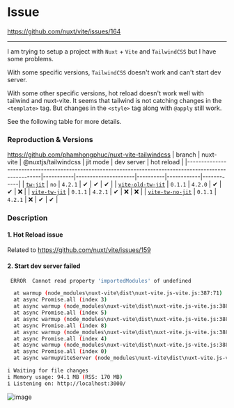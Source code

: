 # Issue
https://github.com/nuxt/vite/issues/164

-----

I am trying to setup a project with `Nuxt` + `Vite` and `TailwindCSS` but I have some problems.

With some specific versions, `TailwindCSS` doesn't work and can't start dev server.

With some other specific versions, hot reload doesn't work well with tailwind and nuxt-vite.
It seems that tailwind is not catching changes in the `<template>` tag.
But changes in the `<style>` tag along with `@apply` still work.

See the following table for more details.

### Reproduction & Versions
https://github.com/phamhongphuc/nuxt-vite-tailwindcss
| branch                                                                                                 | nuxt-vite | @nuxtjs/tailwindcss | jit mode | dev server | hot reload |
|--------------------------------------------------------------------------------------------------------|-----------|---------------------|----------|------------|------------|
| [`tw-jit`](https://github.com/phamhongphuc/nuxt-vite-tailwindcss-issue/tree/tw-jit)                    | `no`      | `4.2.1`             | ✔        | ✔         | ✔         |
| [`vite-old-tw-jit`](https://github.com/phamhongphuc/nuxt-vite-tailwindcss-issue/tree/vite-old-tw-jit)  | `0.1.1`   | `4.2.0`             | ✔        | ✔         | ❌        |
| [`vite-tw-jit`](https://github.com/phamhongphuc/nuxt-vite-tailwindcss-issue/tree/vite-tw-jit)          | `0.1.1`   | `4.2.1`             | ✔        | ❌        | ❌        |
| [`vite-tw-no-jit`](https://github.com/phamhongphuc/nuxt-vite-tailwindcss-issue/tree/vite-tw-no-jit)    | `0.1.1`   | `4.2.1`             | ❌       | ✔         | ✔         |

### Description

#### 1. Hot Reload issue
Related to https://github.com/nuxt/vite/issues/159
#### 2. Start dev server failed
```bash
 ERROR  Cannot read property 'importedModules' of undefined                                                   14:47:14

  at warmup (node_modules\nuxt-vite\dist\nuxt-vite.js-vite.js:387:71)
  at async Promise.all (index 3)
  at async warmup (node_modules\nuxt-vite\dist\nuxt-vite.js-vite.js:388:5)
  at async Promise.all (index 5)
  at async warmup (node_modules\nuxt-vite\dist\nuxt-vite.js-vite.js:388:5)
  at async Promise.all (index 8)
  at async warmup (node_modules\nuxt-vite\dist\nuxt-vite.js-vite.js:388:5)
  at async Promise.all (index 4)
  at async warmup (node_modules\nuxt-vite\dist\nuxt-vite.js-vite.js:388:5)
  at async Promise.all (index 0)
  at async warmupViteServer (node_modules\nuxt-vite\dist\nuxt-vite.js-vite.js:390:3)

i Waiting for file changes                                                                                    14:47:14
i Memory usage: 94.1 MB (RSS: 170 MB)                                                                         14:47:14
i Listening on: http://localhost:3000/
```

![image](https://user-images.githubusercontent.com/11532116/125583826-103f0460-4327-49ca-b4b7-6e58786dc05f.png)
